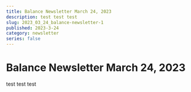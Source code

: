 ```yaml
---
title: Balance Newsletter March 24, 2023
description: test test test
slug: 2023_03_24_balance-newsletter-1
published: 2023-3-24
category: newsletter
series: false
---
```


# Balance Newsletter March 24, 2023
test test test